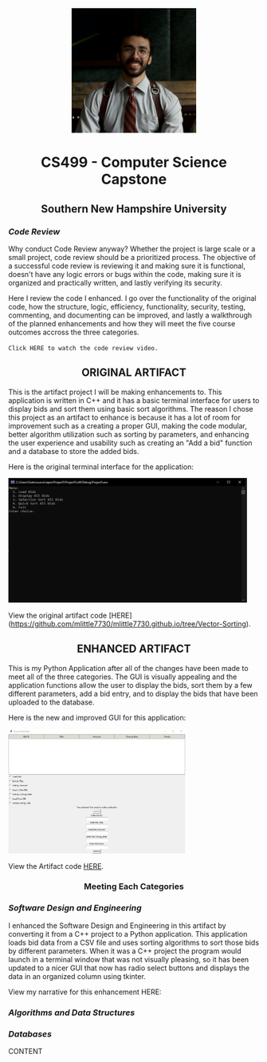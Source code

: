 <center>
  <img src="MiguelLittle.png" height=250 width=250>
</center>

# <center>CS499 - Computer Science Capstone</center>

## <center>Southern New Hampshire University</center>

### *Code Review*

Why conduct Code Review anyway?
Whether the project is large scale or a small project, code review should be a prioritized process. The objective of a successful code review is reviewing it and making sure it is functional, doesn't have any logic errors or bugs within the code, making sure it is organized and practically written, and lastly verifying its security.

Here I review the code I enhanced. I go over the functionality of the original code, how the structure, logic, efficiency, functionality, security, testing, commenting, and documenting can be improved, and lastly a walkthrough of the planned enhancements and how they will meet the five course outcomes accross the three categories.

<code>Click HERE to watch the code review video.</code>

## <center>ORIGINAL ARTIFACT</center>

This is the artifact project I will be making enhancements to. This application is written in C++ and it has a basic terminal interface for users to display bids and sort them using basic sort algorithms. The reason I chose this project as an artifact to enhance is because it has a lot of room for improvement such as a creating a proper GUI, making the code modular, better algorithm utilization such as sorting by parameters, and enhancing the user experience and usability such as creating an "Add a bid" function and a database to store the added bids.

Here is the original terminal interface for the application:

<img src="Category1 Before.JPG" height=250>

View the original artifact code [HERE] (https://github.com/mlittle7730/mlittle7730.github.io/tree/Vector-Sorting).

## <center>ENHANCED ARTIFACT</center>

This is my Python Application after all of the changes have been made to meet all of the three categories. The GUI is visually appealing and the application functions allow the user to display the bids, sort them by a few different parameters, add a bid entry, and to display the bids that have been uploaded to the database.

Here is the new and improved GUI for this application:

<img src="Category1 After.JPG" height=250>

View the Artifact code [HERE](https://github.com/mlittle7730/mlittle7730.github.io/tree/Gov-Bids-Application).

### <center>Meeting Each Categories</center>

### *Software Design and Engineering*

I enhanced the Software Design and Engineering in this artifact by converting it from a C++ project to a Python application. This application loads bid data from a CSV file and uses sorting algorithms to sort those bids by different parameters. When it was a C++ project the program would launch in a terminal window that was not visually pleasing, so it has been updated to a nicer GUI that now has radio select buttons and displays the data in an organized column using tkinter.

View my narrative for this enhancement HERE:

### *Algorithms and Data Structures*



### *Databases*

CONTENT
